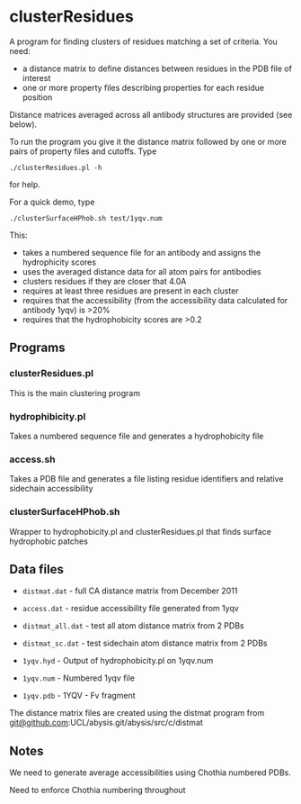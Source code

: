 clusterResidues
===============

A program for finding clusters of residues matching a set of
criteria. You need:

- a distance matrix to define distances between residues in the PDB file of interest 
- one or more property files describing properties for each residue position

Distance matrices averaged across all antibody structures are provided (see below).

To run the program you give it the distance matrix followed by one or more pairs of property files and cutoffs. Type

    ./clusterResidues.pl -h

for help.

For a quick demo, type

    ./clusterSurfaceHPhob.sh test/1yqv.num

This:
- takes a numbered sequence file for an antibody and assigns the hydrophicity scores
- uses the averaged distance data for all atom pairs for antibodies
- clusters residues if they are closer that 4.0A
- requires at least three residues are present in each cluster
- requires that the accessibility (from the accessibility data calculated for antibody 1yqv) is >20%
- requires that the hydrophobicity scores are >0.2


Programs
--------

### clusterResidues.pl
This is the main clustering program

### hydrophibicity.pl
Takes a numbered sequence file and generates a hydrophobicity file

### access.sh
Takes a PDB file and generates a file listing residue identifiers and
relative sidechain accessibility

### clusterSurfaceHPhob.sh
Wrapper to hydrophobicity.pl and clusterResidues.pl that finds surface
hydrophobic patches

Data files
----------
- `distmat.dat`     - full CA distance matrix from December 2011
- `access.dat`      - residue accessibility file generated from 1yqv

- `distmat_all.dat` - test all atom distance matrix from 2 PDBs
- `distmat_sc.dat`  - test sidechain atom distance matrix from 2 PDBs

- `1yqv.hyd`        - Output of hydrophobicity.pl on 1yqv.num
- `1yqv.num`        - Numbered 1yqv file
- `1yqv.pdb`        - 1YQV - Fv fragment

The distance matrix files are created using the distmat program from
git@github.com:UCL/abysis.git/abysis/src/c/distmat



Notes
-----

We need to generate average accessibilities using Chothia numbered PDBs.

Need to enforce Chothia numbering throughout

